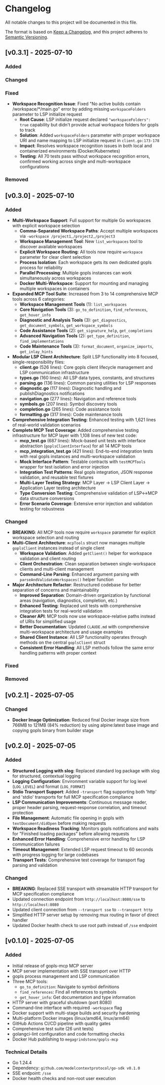 # Changelog

All notable changes to this project will be documented in this file.

The format is based on [Keep a Changelog](https://keepachangelog.com/en/1.0.0/),
and this project adheres to [Semantic Versioning](https://semver.org/spec/v2.0.0.html).

## [v0.3.1] - 2025-07-10

### Added

### Changed

### Fixed

- **Workspace Recognition Issue**: Fixed "No active builds contain /workspace/*/main.go" error by adding missing `workspaceFolders` parameter to LSP initialize request
  - **Root Cause**: LSP initialize request declared `"workspaceFolders": true` capability but didn't provide actual workspace folders for gopls to track
  - **Solution**: Added `workspaceFolders` parameter with proper workspace URI and name mapping to LSP initialize request in `client.go:173-178`
  - **Impact**: Resolves workspace recognition issues in both local and containerized environments (Docker/Kubernetes)
  - **Testing**: All 70 tests pass without workspace recognition errors, confirmed working across single and multi-workspace configurations

### Removed

## [v0.3.0] - 2025-07-10

### Added

- **Multi-Workspace Support**: Full support for multiple Go workspaces with explicit workspace selection
  - **Comma-Separated Workspace Paths**: Accept multiple workspaces via `-workspace /project1,/project2,/project3`
  - **Workspace Management Tool**: New `list_workspaces` tool to discover available workspaces
  - **Explicit Workspace Routing**: All tools now require `workspace` parameter for clear client selection
  - **Process Isolation**: Each workspace gets its own dedicated gopls process for reliability
  - **Parallel Processing**: Multiple gopls instances can work simultaneously across workspaces
  - **Docker Multi-Workspace**: Support for mounting and managing multiple workspaces in containers
- **Expanded MCP Tool Suite**: Increased from 3 to 14 comprehensive MCP tools across 6 categories:
  - **Workspace Management Tools** (1): `list_workspaces`
  - **Core Navigation Tools** (3): `go_to_definition`, `find_references`, `get_hover_info`
  - **Diagnostic and Analysis Tools** (3): `get_diagnostics`, `get_document_symbols`, `get_workspace_symbols`
  - **Code Assistance Tools** (2): `get_signature_help`, `get_completions`
  - **Advanced Navigation Tools** (2): `get_type_definition`, `find_implementations`
  - **Code Maintenance Tools** (3): `format_document`, `organize_imports`, `get_inlay_hints`
- **Modular LSP Client Architecture**: Split LSP functionality into 8 focused, single-responsibility files:
  - **client.go** (526 lines): Core gopls client lifecycle management and LSP communication infrastructure
  - **types.go** (160 lines): All LSP data types, constants, and structures
  - **parsing.go** (136 lines): Common parsing utilities for LSP responses
  - **diagnostic.go** (117 lines): Diagnostic handling and publishDiagnostics notifications
  - **navigation.go** (277 lines): Navigation and reference tools
  - **symbols.go** (207 lines): Symbol discovery tools
  - **completion.go** (265 lines): Code assistance tools
  - **formatting.go** (317 lines): Code maintenance tools
- **Comprehensive Integration Testing**: Enhanced testing with 1,621 lines of real-world validation scenarios
- **Complete MCP Test Coverage**: Added comprehensive testing infrastructure for MCP layer with 1,108 lines of new test code:
  - **mcp_test.go** (687 lines): Mock-based unit tests with interface abstraction (`goplsClientInterface`) for all 14 MCP tools
  - **mcp_integration_test.go** (421 lines): End-to-end integration tests with real gopls instances and multi-workspace validation
  - **Mock Interface Pattern**: Testable contracts with `testMCPTools` wrapper for test isolation and error injection
  - **Integration Test Patterns**: Real gopls integration, JSON response validation, and reusable test fixtures
  - **Multi-Layer Testing Strategy**: MCP Layer → LSP Client Layer → Application Layer testing architecture
  - **Type Conversion Testing**: Comprehensive validation of LSP↔MCP data structure conversions
  - **Error Scenario Coverage**: Extensive error injection and validation testing for robustness

### Changed

- **BREAKING**: All MCP tools now require `workspace` parameter for explicit workspace selection and routing
- **Multi-Client Architecture**: `mcpTools` struct now manages multiple `goplsClient` instances instead of single client
  - **Workspace Validation**: Added `getClient()` helper for workspace validation and client routing
  - **Client Orchestration**: Clean separation between single-workspace clients and multi-client management
  - **Command-Line Parsing**: Enhanced argument parsing with `parseAndValidateWorkspaces()` helper function
- **Major Architecture Refactor**: Restructured codebase for better separation of concerns and maintainability
  - **Improved Separation**: Domain-driven organization by functional areas (navigation, diagnostics, completion, etc.)
  - **Enhanced Testing**: Replaced unit tests with comprehensive integration tests for real-world validation
  - **Cleaner API**: MCP tools now use workspace-relative paths instead of URIs for simplified usage
  - **Better Documentation**: Updated `CLAUDE.md` with comprehensive multi-workspace architecture and usage examples
  - **Shared Client Instance**: All LSP functionality operates through methods on the central `goplsClient` struct
  - **Consistent Error Handling**: All LSP methods follow the same error handling patterns with proper context

### Fixed

### Removed

## [v0.2.1] - 2025-07-05

### Changed

- **Docker Image Optimization**: Reduced final Docker image size from 766MB to 121MB (84% reduction) by using alpine:latest base image and copying gopls binary from builder stage

## [v0.2.0] - 2025-07-05

### Added

- **Structured Logging with slog**: Replaced standard log package with slog for structured, contextual logging
- **Logging Configuration**: Environment variable support for log level (`LOG_LEVEL`) and format (`LOG_FORMAT`)
- **Stdio Transport Support**: Added `-transport` flag supporting both 'http' and 'stdio' transports for full MCP specification compliance
- **LSP Communication Improvements**: Continuous message reader, proper header parsing, request-response correlation, and timeout protection
- **File Management**: Automatic file opening in gopls with `textDocument/didOpen` before making requests
- **Workspace Readiness Tracking**: Monitors gopls notifications and waits for "Finished loading packages" before allowing requests
- **Enhanced Error Handling**: Comprehensive error handling for LSP communication failures
- **Timeout Management**: Extended LSP request timeout to 60 seconds with progress logging for large codebases
- **Transport Tests**: Comprehensive test coverage for transport flag parsing and validation

### Changed

- **BREAKING**: Replaced SSE transport with streamable HTTP transport for MCP specification compliance
- Updated connection endpoint from `http://localhost:8080/sse` to `http://localhost:8080`
- Updated client connection from `--transport sse` to `--transport http`
- Simplified HTTP server setup by removing mux routing in favor of direct handler
- Updated Docker health check to use root path instead of `/sse` endpoint

## [v0.1.0] - 2025-07-05

### Added

- Initial release of gopls-mcp MCP server
- MCP server implementation with SSE transport over HTTP
- gopls process management and LSP communication
- Three MCP tools:
  - `go_to_definition`: Navigate to symbol definitions
  - `find_references`: Find all references to symbols
  - `get_hover_info`: Get documentation and type information
- HTTP server with graceful shutdown (port 8080)
- Command-line interface with required `-workspace` flag
- Docker support with multi-stage builds and security hardening
- Multi-platform Docker images (linux/amd64, linux/arm64)
- GitHub Actions CI/CD pipeline with quality gates
- Comprehensive test suite (26 unit tests)
- golangci-lint configuration and code formatting checks
- Docker Hub publishing to `megagrindstone/gopls-mcp`

### Technical Details

- Go 1.24.4
- Dependency: `github.com/modelcontextprotocol/go-sdk v0.1.0`
- SSE endpoint: `/sse`
- Docker health checks and non-root user execution
